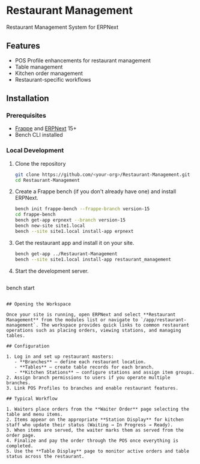 # Restaurant Management

Restaurant Management System for ERPNext

## Features

- POS Profile enhancements for restaurant management
- Table management
- Kitchen order management
- Restaurant-specific workflows

## Installation

### Prerequisites

- [Frappe](https://frappeframework.com/) and [ERPNext](https://erpnext.com) 15+
- Bench CLI installed

### Local Development

1. Clone the repository
   ```bash
   git clone https://github.com/<your-org>/Restaurant-Management.git
   cd Restaurant-Management
   ```
2. Create a Frappe bench (if you don't already have one) and install ERPNext.
   ```bash
   bench init frappe-bench --frappe-branch version-15
   cd frappe-bench
   bench get-app erpnext --branch version-15
   bench new-site site1.local
   bench --site site1.local install-app erpnext
   ```
3. Get the restaurant app and install it on your site.
   ```bash
   bench get-app ../Restaurant-Management
   bench --site site1.local install-app restaurant_management
   ```
4. Start the development server.
   ```bash
bench start
```

## Opening the Workspace

Once your site is running, open ERPNext and select **Restaurant Management** from the modules list or navigate to `/app/restaurant-management`. The workspace provides quick links to common restaurant operations such as placing orders, viewing stations, and managing tables.

## Configuration

1. Log in and set up restaurant masters:
   - **Branches** – define each restaurant location.
   - **Tables** – create table records for each branch.
   - **Kitchen Stations** – configure stations and assign item groups.
2. Assign branch permissions to users if you operate multiple branches.
3. Link POS Profiles to branches and enable restaurant features.

## Typical Workflow

1. Waiters place orders from the **Waiter Order** page selecting the table and menu items.
2. Items appear on the appropriate **Station Display** for kitchen staff who update their status (Waiting → In Progress → Ready).
3. When items are served, the waiter marks them as served from the order page.
4. Finalize and pay the order through the POS once everything is completed.
5. Use the **Table Display** page to monitor active orders and table status across the restaurant.
